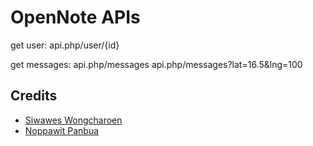 # OpenNote APIs

get user:
api.php/user/{id}


get messages:
api.php/messages
api.php/messages?lat=16.5&lng=100


## Credits

- [Siwawes Wongcharoen](https://github.com/puuga)
- [Noppawit Panbua](https://github.com/Zydinus)
